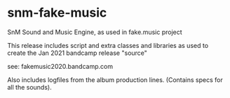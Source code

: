 # snm-fake-music
SnM Sound and Music Engine, as used in fake.music project

This release includes script and extra classes and libraries as used
to create the Jan 2021 bandcamp release "source"

  see: fakemusic2020.bandcamp.com

Also includes logfiles from the album production lines.
  (Contains specs for all the sounds).
